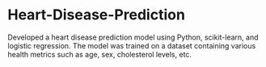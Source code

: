# Heart-Disease-Prediction
Developed a heart disease prediction model using Python, scikit-learn, and logistic regression. The model was trained on a dataset containing various health metrics such as age, sex, cholesterol levels, etc.

